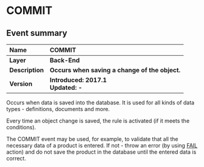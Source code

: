 # COMMIT
## Event summary
|Name|COMMIT
|:----|:----
|**Layer**|**Back-End**
|**Description**|**Occurs when saving a change of the object.**
|**Version**|**Introduced: 2017.1  <br>Updated: -**
 
Occurs when data is saved into the database. It is used for all kinds of data types - definitions, documents and more.

Every time an object change is saved, the rule is activated (if it meets the conditions).

The COMMIT event may be used, for example, to validate that all the necessary data of a product is entered. If not - throw an error (by using [FAIL](https://docs.erp.net/tech/advanced/user-business-rules/action-types/fail.html) action) and do not save the product in the database until the entered data is correct.
